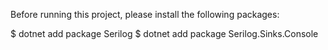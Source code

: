 Before running this project, please install the following packages: 

$ dotnet add package Serilog
$ dotnet add package Serilog.Sinks.Console

